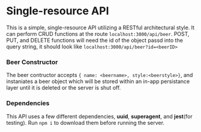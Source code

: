 # Single-resource API

This is a simple, single-resource API utilizing a RESTful  architectural style. It can perform CRUD functions at the route `localhost:3000/api/beer`. POST, PUT, and DELETE functions will need the id of the object passd into the query string, it should look like `localhost:3000/api/beer?id=<beerID>`

### Beer Constructor 

The beer contructor accepts `{ name: <beername>, style:<beerstyle>}`, and instaniates a beer object which will be stored within an in-app persistance layer until it is deleted or the server is shut off.







### Dependencies 

This API uses a few different dependencies, **uuid**, **superagent**, and **jest**(for testing). Run `npm i` to download them before running the server.

